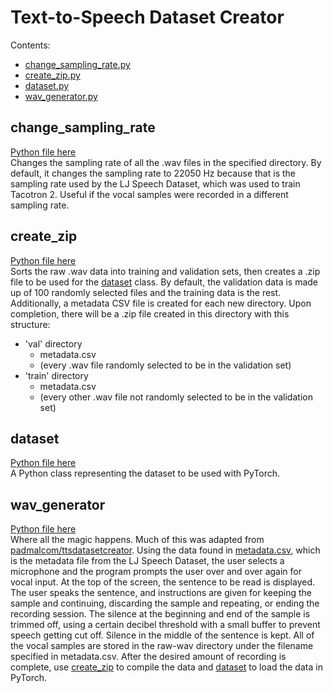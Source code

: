 # Text-to-Speech Dataset Creator
Contents:
* [change_sampling_rate.py](#change_sampling_ratepy)
* [create_zip.py](#create_zip)
* [dataset.py](#dataset)
* [wav_generator.py](#wav_generator)

## change_sampling_rate
[Python file here](change_sampling_rate.py)  
Changes the sampling rate of all the .wav files in the specified directory.
By default, it changes the sampling rate to 22050 Hz because that is the sampling rate used by the
LJ Speech Dataset, which was used to train Tacotron 2. Useful if the vocal samples were recorded
in a different sampling rate.

## create_zip
[Python file here](create_zip.py)  
Sorts the raw .wav data into training and validation sets, then creates a .zip file to be used for the [dataset](dataset.py) class.
By default, the validation data is made up of 100 randomly selected files and the training data is the rest.
Additionally, a metadata CSV file is created for each new directory. Upon completion, there will be a .zip file
created in this directory with this structure:
* 'val' directory
    * metadata.csv
    * (every .wav file randomly selected to be in the validation set)
* 'train' directory
    * metadata.csv
    * (every other .wav file not randomly selected to be in the validation set)

## dataset
[Python file here](dataset.py)  
A Python class representing the dataset to be used with PyTorch.

## wav_generator
[Python file here](wav_generator.py)  
Where all the magic happens. Much of this was adapted from [padmalcom/ttsdatasetcreator](https://github.com/padmalcom/ttsdatasetcreator).
Using the data found in [metadata.csv](metadata.csv), which is the metadata file from the LJ Speech Dataset,
the user selects a microphone and the program prompts the user over and over again for vocal input.
At the top of the screen, the sentence to be read is displayed. The user speaks the sentence, and instructions are given
for keeping the sample and continuing, discarding the sample and repeating, or ending the recording session.
The silence at the beginning and end of the sample is trimmed off, using a certain decibel threshold with a small
buffer to prevent speech getting cut off. Silence in the middle of the sentence is kept. All of the vocal samples
are stored in the raw-wav directory under the filename specified in metadata.csv. After the desired amount of recording
is complete, use [create_zip](#create_zip) to compile the data and [dataset](#dataset) to load the data in PyTorch.